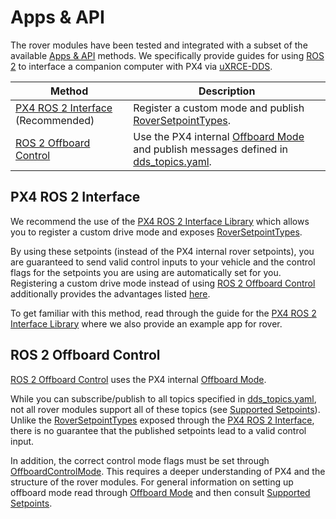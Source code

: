 # Apps & API

The rover modules have been tested and integrated with a subset of the available [Apps & API](../middleware/index.md) methods.
We specifically provide guides for using [ROS 2](../ros2/index.md) to interface a companion computer with PX4 via [uXRCE-DDS](../middleware/uxrce_dds.md).

| Method                                                    | Description                                                                                                                                       |
| --------------------------------------------------------- | ------------------------------------------------------------------------------------------------------------------------------------------------- |
| [PX4 ROS 2 Interface](#px4-ros-2-interface) (Recommended) | Register a custom mode and publish [RoverSetpointTypes](../ros2/px4_ros2_control_interface.md#experimental-rover-setpoints).                      |
| [ROS 2 Offboard Control](#ros-2-offboard-control)         | Use the PX4 internal [Offboard Mode](../flight_modes/offboard.md) and publish messages defined in [dds_topics.yaml](../middleware/dds_topics.md). |

## PX4 ROS 2 Interface

We recommend the use of the [PX4 ROS 2 Interface Library](../ros2/px4_ros2_interface_lib.md) which allows you to register a custom drive mode and exposes [RoverSetpointTypes](../ros2/px4_ros2_control_interface.md#experimental-rover-setpoints).

By using these setpoints (instead of the PX4 internal rover setpoints), you are guaranteed to send valid control inputs to your vehicle and the control flags for the setpoints you are using are automatically set for you.
Registering a custom drive mode instead of using [ROS 2 Offboard Control](#ros-2-offboard-control) additionally provides the advantages listed [here](../concept/flight_modes.md#internal-vs-external-modes).

To get familiar with this method, read through the guide for the [PX4 ROS 2 Interface Library](../ros2/px4_ros2_interface_lib.md) where we also provide an example app for rover.

## ROS 2 Offboard Control

[ROS 2 Offboard Control](../ros2/offboard_control.md) uses the PX4 internal [Offboard Mode](../flight_modes/offboard.md).

While you can subscribe/publish to all topics specified in [dds_topics.yaml](../middleware/dds_topics.md), not all rover modules support all of these topics (see [Supported Setpoints](../flight_modes/offboard.md#rover)).
Unlike the [RoverSetpointTypes](../ros2/px4_ros2_control_interface.md#experimental-rover-setpoints) exposed through the [PX4 ROS 2 Interface](#px4-ros-2-interface), there is no guarantee that the published setpoints lead to a valid control input.

In addition, the correct control mode flags must be set through [OffboardControlMode](../msg_docs/OffboardControlMode.md).
This requires a deeper understanding of PX4 and the structure of the rover modules.
For general information on setting up offboard mode read through [Offboard Mode](../flight_modes/offboard.md) and then consult [Supported Setpoints](../flight_modes/offboard.md#rover).
